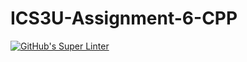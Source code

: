 # ICS3U-Assignment-6-CPP

[![GitHub's Super Linter](https://github.com/Huzaifa-Khalid-2/ICS3U-Assignment-6-CPP/workflows/GitHub's%20Super%20Linter/badge.svg)](https://github.com/Huzaifa-Khalid-2/ICS3U-Assignment-6-CPP/actions)
